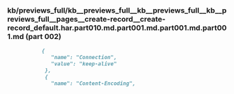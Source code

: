 ### kb/previews_full/kb__previews_full__kb__previews_full__kb__previews_full__pages__create-record__create-record_default.har.part010.md.part001.md.part001.md.part001.md (part 002)

```md
           {
              "name": "Connection",
              "value": "keep-alive"
            },
            {
              "name": "Content-Encoding",
  
```

```
